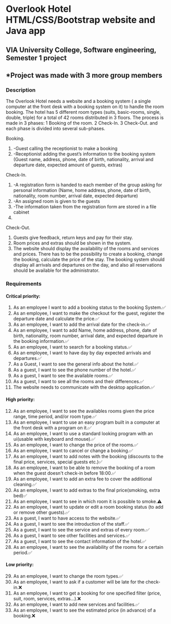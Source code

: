 # Overlook Hotel HTML/CSS/Bootstrap website and Java app
## VIA University College, Software engineering, Semester 1 project
## *Project was made with 3 more group members
### Description
The Overlook Hotel needs a website and a booking system ( a single computer at the front
desk with a booking system on it) to handle the room booking.
The hotel has 5 different room types (suits, basic-rooms, single, double, triple) for a total
of 42 rooms distributed in 3 floors.
The process is made in 3 phases: 1 Booking of the room. 2 Check-In. 3 Check-Out.
and each phase is divided into several sub-phases.

Booking.
1. -Guest calling the receptionist to make a booking
2. -Receptionist adding the guest’s information to the booking system (Guest name,
address, phone, date of birth, nationality, arrival and departure date, expected
amount of guests, extras)

Check-In.
1. -A registration form is handed to each member of the group asking for personal
information (Name, home address, phone, date of birth, nationality, room number,
arrival date, expected departure)
2. -An assigned room is given to the guests
3. -The information taken from the registration form are stored in a file cabinet
4. 
Check-Out.
1. Guests give feedback, return keys and pay for their stay.
2. Room prices and extras should be shown in the system.
3. The website should display the availability of the rooms and services and prices.
There has to be the possibility to create a booking, change the booking, calculate the price
of the stay. The booking system should display all arrivals and departures on the day, and also all
reservations should be available for the administrator. 

### Requirements
#### Critical priority:
1. As an employee I want to add a booking status to the booking System.✅
2. As an employee, I want to make the checkout for the guest, register the departure date and
calculate the price.✅
3. As an employee, I want to add the arrival date for the check-in.✅
4. As an employee, I want to add Name, home address, phone, date of birth, nationality, room
number, arrival date, and expected departure in the booking information.✅
5. As an employee, I want to search for a booking status.✅
6. As an employee, I want to have day by day expected arrivals and departures.✅
7. As a Guest, I want to see the general info about the hotel.✅
8. As a guest, I want to see the phone number of the hotel.✅
9. As a guest, I want to see the available rooms.✅
10. As a guest, I want to see all the rooms and their differences.✅
11. The website needs to communicate with the desktop application.✅

#### High priority:
12. As an employee, I want to see the availables rooms given the price range, time period,
and/or room type.✅
13. As an employee, I want to use an easy program built in a computer at the front desk with a
program on it.✅
14. As an employee, I want to use a standard looking program with an ui(usable with keyboard
and mouse).✅
15. As an employee, I want to change the price of the rooms.✅
16. As an employee, I want to cancel or change a booking.✅
17. As an employee, I want to add notes with the booking (discounts to the final price, services, special guests etc.)✅
18. As an employee, I want to be able to remove the booking of a room when the guest doesn't
check-in before 18:00.✅
19. As an employee, I want to add an extra fee to cover the additional cleaning.✅
20. As an employee, I want to add extras to the final price(smoking, extra bed)✅
21. As an employee, I want to see in which room it is possible to smoke.⚠️
22. As an employee, I want to update or edit a room booking status (to add or remove other
guests).✅
23. As a guest, I want to have access to the website.✅
24. As a guest, I want to see the introduction of the staff.✅
25. As a guest, I want to see the service and extras of every room.✅
26. As a guest, I want to see other facilities and services.✅
27. As a guest, I want to see the contact information of the hotel.✅
28. As an employee, I want to see the availability of the rooms for a certain period.✅

#### Low priority:
29. As an employee, I want to change the room types.✅
30. As an employee, I want to ask if a customer will be late for the check-in.❌
31. As an employee, I want to get a booking for one specified filter (price, suit, room, services, extras…).❌
32. As an employee, I want to add new services and facilities.✅
33. As an employee, I want to see the estimated price (in advance) of a booking.❌
